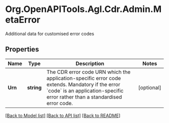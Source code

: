 # Org.OpenAPITools.Agl.Cdr.Admin.MetaError
Additional data for customised error codes

## Properties

Name | Type | Description | Notes
------------ | ------------- | ------------- | -------------
**Urn** | **string** | The CDR error code URN which the application-specific error code extends. Mandatory if the error &#x60;code&#x60; is an application-specific error rather than a standardised error code. | [optional] 

[[Back to Model list]](../README.md#documentation-for-models) [[Back to API list]](../README.md#documentation-for-api-endpoints) [[Back to README]](../README.md)

